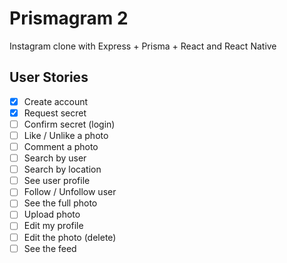 # Prismagram 2

Instagram clone with Express + Prisma + React and React Native

## User Stories

- [x] Create account
- [x] Request secret
- [ ] Confirm secret (login)
- [ ] Like / Unlike a photo
- [ ] Comment a photo
- [ ] Search by user
- [ ] Search by location
- [ ] See user profile
- [ ] Follow / Unfollow user
- [ ] See the full photo
- [ ] Upload photo
- [ ] Edit my profile
- [ ] Edit the photo (delete)
- [ ] See the feed
